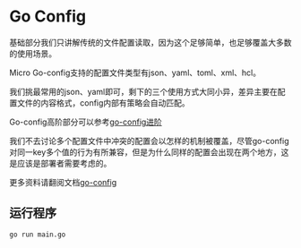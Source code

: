 # Go Config

基础部分我们只讲解传统的文件配置读取，因为这个足够简单，也足够覆盖大多数的使用场景。

Micro Go-config支持的配置文件类型有json、yaml、toml、xml、hcl。

我们挑最常用的json、yaml即可，剩下的三个使用方式大同小异，差异主要在配置文件的内容格式，config内部有策略会自动匹配。

Go-config高阶部分可以参考[go-config进阶][middle-micro-config]

我们不去讨论多个配置文件中冲突的配置会以怎样的机制被覆盖，尽管go-config对同一key多个值的行为有所兼容，但是为什么同样的配置会出现在两个地方，这是应该是部署者需要考虑的。

更多资料请翻阅文档[go-config][go-config]

## 运行程序

```bash
go run main.go
```

[go-config]: https://micro.mu/docs/cn/go-config.html
[middle-micro-config]: ../../middle-pratices/micro-config

